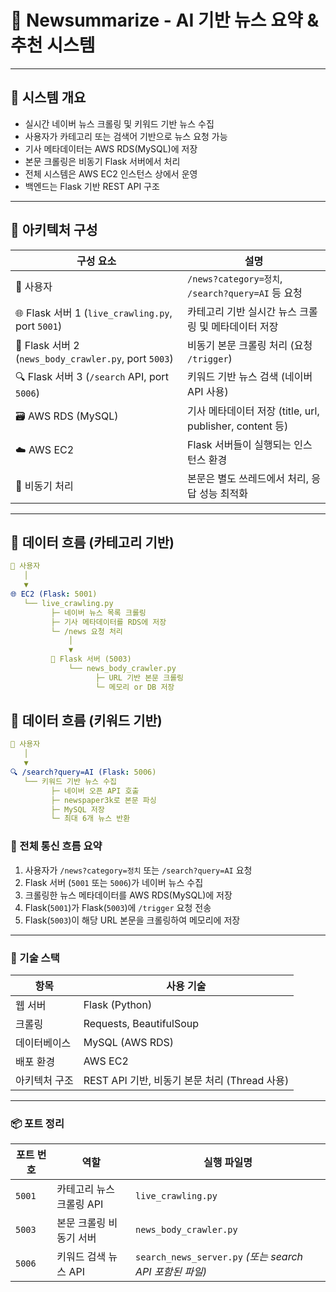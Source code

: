 # 📰 Newsummarize - AI 기반 뉴스 요약 & 추천 시스템

---

## 🔷 시스템 개요

- 실시간 네이버 뉴스 크롤링 및 키워드 기반 뉴스 수집
- 사용자가 카테고리 또는 검색어 기반으로 뉴스 요청 가능
- 기사 메타데이터는 AWS RDS(MySQL)에 저장
- 본문 크롤링은 비동기 Flask 서버에서 처리
- 전체 시스템은 AWS EC2 인스턴스 상에서 운영
- 백엔드는 Flask 기반 REST API 구조

---

## 🔷 아키텍처 구성

| 구성 요소 | 설명 |
|-----------|------|
| 🧍 사용자 | `/news?category=정치`, `/search?query=AI` 등 요청 |
| 🌐 Flask 서버 1 (`live_crawling.py`, port `5001`) | 카테고리 기반 실시간 뉴스 크롤링 및 메타데이터 저장 |
| 🧠 Flask 서버 2 (`news_body_crawler.py`, port `5003`) | 비동기 본문 크롤링 처리 (요청 `/trigger`) |
| 🔍 Flask 서버 3 (`/search` API, port `5006`) | 키워드 기반 뉴스 검색 (네이버 API 사용) |
| 🗃️ AWS RDS (MySQL) | 기사 메타데이터 저장 (title, url, publisher, content 등) |
| ☁️ AWS EC2 | Flask 서버들이 실행되는 인스턴스 환경 |
| 🔄 비동기 처리 | 본문은 별도 쓰레드에서 처리, 응답 성능 최적화 |

---

## 🔷 데이터 흐름 (카테고리 기반)

```yaml
📱 사용자
   │
   ▼
🌐 EC2 (Flask: 5001)
   └── live_crawling.py
         ├─ 네이버 뉴스 목록 크롤링
         ├─ 기사 메타데이터를 RDS에 저장
         └─ /news 요청 처리
             │
             ▼
         🧠 Flask 서버 (5003)
             └── news_body_crawler.py
                   ├─ URL 기반 본문 크롤링
                   └─ 메모리 or DB 저장
```
## 🔷 데이터 흐름 (키워드 기반)

```yaml
📱 사용자
   │
   ▼
🔍 /search?query=AI (Flask: 5006)
   └── 키워드 기반 뉴스 수집
         ├─ 네이버 오픈 API 호출
         ├─ newspaper3k로 본문 파싱
         ├─ MySQL 저장
         └─ 최대 6개 뉴스 반환
```
### 🔄 전체 통신 흐름 요약

1. 사용자가 `/news?category=정치` 또는 `/search?query=AI` 요청
2. Flask 서버 (`5001` 또는 `5006`)가 네이버 뉴스 수집
3. 크롤링한 뉴스 메타데이터를 AWS RDS(MySQL)에 저장
4. Flask(`5001`)가 Flask(`5003`)에 `/trigger` 요청 전송
5. Flask(`5003`)이 해당 URL 본문을 크롤링하여 메모리에 저장

---

### 🔷 기술 스택

| 항목       | 사용 기술                           |
|------------|--------------------------------------|
| 웹 서버    | Flask (Python)                      |
| 크롤링     | Requests, BeautifulSoup             |
| 데이터베이스 | MySQL (AWS RDS)                   |
| 배포 환경  | AWS EC2                             |
| 아키텍처 구조 | REST API 기반, 비동기 본문 처리 (Thread 사용) |

---

### 📦 포트 정리

| 포트 번호 | 역할                       | 실행 파일명               |
|------------|----------------------------|----------------------------|
| `5001`     | 카테고리 뉴스 크롤링 API   | `live_crawling.py`         |
| `5003`     | 본문 크롤링 비동기 서버    | `news_body_crawler.py`     |
| `5006`     | 키워드 검색 뉴스 API       | `search_news_server.py` *(또는 search API 포함된 파일)* |
